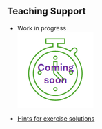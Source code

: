 ## Teaching Support

* Work in progress  
![work in progress](/images/comingSoon.png "work in progress")

* [Hints for exercise solutions](SolutionHints)

